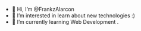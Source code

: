 - 👋 Hi, I’m @FrankzAlarcon
- 👀 I’m interested in learn about new technologies :)
- 🌱 I’m currently learning Web Development
.

<!---
FrankzAlarcon/FrankzAlarcon is a ✨ special ✨ repository because its `README.md` (this file) appears on your GitHub profile.
You can click the Preview link to take a look at your changes.
--->
